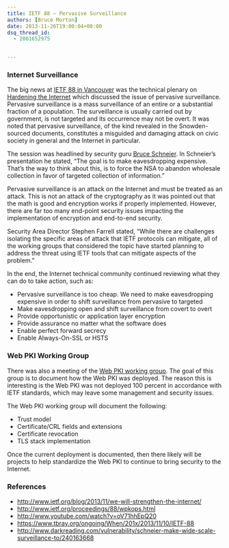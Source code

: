 ```yaml
---
title: IETF 88 – Pervasive Surveillance
authors: [Bruce Morton]
date: 2013-11-26T19:00:04+00:00
dsq_thread_id:
  - 2001652975


---
```

### Internet Surveillance

The big news at [IETF 88 in Vancouver][1] was the technical plenary on [Hardening the Internet][2] which discussed the issue of pervasive surveillance. Pervasive surveillance is a mass surveillance of an entire or a substantial fraction of a population. The surveillance is usually carried out by government, is not targeted and its occurrence may not be overt. It was noted that pervasive surveillance, of the kind revealed in the Snowden-sourced documents, constitutes a misguided and damaging attack on civic society in general and the Internet in particular.

The session was headlined by security guru [Bruce Schneier][3]. In Schneier&rsquo;s presentation he stated, &ldquo;The goal is to make eavesdropping expensive. That&rsquo;s the way to think about this, is to force the NSA to abandon wholesale collection in favor of targeted collection of information.&rdquo;

Pervasive surveillance is an attack on the Internet and must be treated as an attack. This is not an attack of the cryptography as it was pointed out that the math is good and encryption works if properly implemented. However, there are far too many end-point security issues impacting the implementation of encryption and end-to-end security.

Security Area Director Stephen Farrell stated, &ldquo;While there are challenges isolating the specific areas of attack that IETF protocols can mitigate, all of the working groups that considered the topic have started planning to address the threat using IETF tools that can mitigate aspects of the problem.&rdquo;

In the end, the Internet technical community continued reviewing what they can do to take action, such as:

  * Pervasive surveillance is too cheap. We need to make eavesdropping expensive in order to shift surveillance from pervasive to targeted
  * Make eavesdropping open and shift surveillance from covert to overt
  * Provide opportunistic or application layer encryption
  * Provide assurance no matter what the software does
  * Enable perfect forward secrecy
  * Enable Always-On-SSL or HSTS

### Web PKI Working Group

There was also a meeting of the [Web PKI working group][4]. The goal of this group is to document how the Web PKI was deployed. The reason this is interesting is the Web PKI was not deployed 100 percent in accordance with IETF standards, which may leave some management and security issues.

The Web PKI working group will document the following:

  * Trust model
  * Certificate/CRL fields and extensions
  * Certificate revocation
  * TLS stack implementation

Once the current deployment is documented, then there likely will be projects to help standardize the Web PKI to continue to bring security to the Internet.

### References

  * <http://www.ietf.org/blog/2013/11/we-will-strengthen-the-internet/>
  * <http://www.ietf.org/proceedings/88/wpkops.html>
  * <http://www.youtube.com/watch?v=oV71hhEpQ20>
  * <https://www.tbray.org/ongoing/When/201x/2013/11/10/IETF-88>
  * <http://www.darkreading.com/vulnerability/schneier-make-wide-scale-surveillance-to/240163668>

 [1]: http://www.ietf.org/meeting/88/
 [2]: https://www.youtube.com/watch?v=oV71hhEpQ20
 [3]: https://www.schneier.com/
 [4]: http://www.ietf.org/proceedings/88/wpkops.html